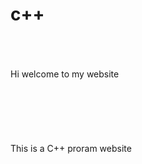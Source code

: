 # c++
<br>
<br>
<br>
Hi welcome to my website
<br>
<br>
<br>
<br>

<br>
<br>
<br>
This is a C++ proram website
<br>
<br>
<br>
